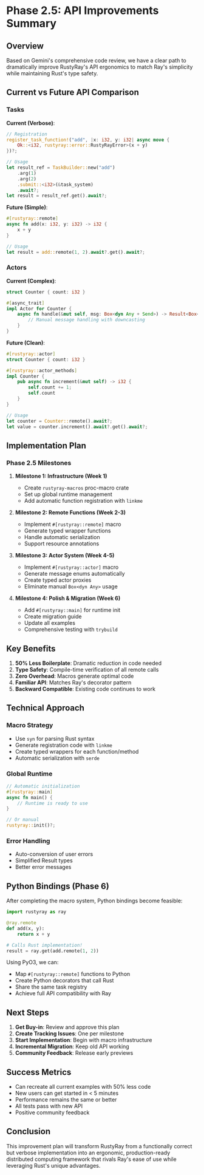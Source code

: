 # Phase 2.5: API Improvements Summary

## Overview

Based on Gemini's comprehensive code review, we have a clear path to dramatically improve RustyRay's API ergonomics to match Ray's simplicity while maintaining Rust's type safety.

## Current vs Future API Comparison

### Tasks

**Current (Verbose)**:
```rust
// Registration
register_task_function!("add", |x: i32, y: i32| async move {
    Ok::<i32, rustyray::error::RustyRayError>(x + y)
})?;

// Usage
let result_ref = TaskBuilder::new("add")
    .arg(1)
    .arg(2)
    .submit::<i32>(&task_system)
    .await?;
let result = result_ref.get().await?;
```

**Future (Simple)**:
```rust
#[rustyray::remote]
async fn add(x: i32, y: i32) -> i32 {
    x + y
}

// Usage
let result = add::remote(1, 2).await?.get().await?;
```

### Actors

**Current (Complex)**:
```rust
struct Counter { count: i32 }

#[async_trait]
impl Actor for Counter {
    async fn handle(&mut self, msg: Box<dyn Any + Send>) -> Result<Box<dyn Any + Send>> {
        // Manual message handling with downcasting
    }
}
```

**Future (Clean)**:
```rust
#[rustyray::actor]
struct Counter { count: i32 }

#[rustyray::actor_methods]
impl Counter {
    pub async fn increment(&mut self) -> i32 {
        self.count += 1;
        self.count
    }
}

// Usage
let counter = Counter::remote().await?;
let value = counter.increment().await?.get().await?;
```

## Implementation Plan

### Phase 2.5 Milestones

1. **Milestone 1: Infrastructure (Week 1)**
   - Create `rustyray-macros` proc-macro crate
   - Set up global runtime management
   - Add automatic function registration with `linkme`

2. **Milestone 2: Remote Functions (Week 2-3)**
   - Implement `#[rustyray::remote]` macro
   - Generate typed wrapper functions
   - Handle automatic serialization
   - Support resource annotations

3. **Milestone 3: Actor System (Week 4-5)**
   - Implement `#[rustyray::actor]` macro
   - Generate message enums automatically
   - Create typed actor proxies
   - Eliminate manual `Box<dyn Any>` usage

4. **Milestone 4: Polish & Migration (Week 6)**
   - Add `#[rustyray::main]` for runtime init
   - Create migration guide
   - Update all examples
   - Comprehensive testing with `trybuild`

## Key Benefits

1. **50% Less Boilerplate**: Dramatic reduction in code needed
2. **Type Safety**: Compile-time verification of all remote calls
3. **Zero Overhead**: Macros generate optimal code
4. **Familiar API**: Matches Ray's decorator pattern
5. **Backward Compatible**: Existing code continues to work

## Technical Approach

### Macro Strategy
- Use `syn` for parsing Rust syntax
- Generate registration code with `linkme`
- Create typed wrappers for each function/method
- Automatic serialization with `serde`

### Global Runtime
```rust
// Automatic initialization
#[rustyray::main]
async fn main() {
    // Runtime is ready to use
}

// Or manual
rustyray::init()?;
```

### Error Handling
- Auto-conversion of user errors
- Simplified Result types
- Better error messages

## Python Bindings (Phase 6)

After completing the macro system, Python bindings become feasible:

```python
import rustyray as ray

@ray.remote
def add(x, y):
    return x + y

# Calls Rust implementation!
result = ray.get(add.remote(1, 2))
```

Using PyO3, we can:
- Map `#[rustyray::remote]` functions to Python
- Create Python decorators that call Rust
- Share the same task registry
- Achieve full API compatibility with Ray

## Next Steps

1. **Get Buy-in**: Review and approve this plan
2. **Create Tracking Issues**: One per milestone
3. **Start Implementation**: Begin with macro infrastructure
4. **Incremental Migration**: Keep old API working
5. **Community Feedback**: Release early previews

## Success Metrics

- Can recreate all current examples with 50% less code
- New users can get started in < 5 minutes
- Performance remains the same or better
- All tests pass with new API
- Positive community feedback

## Conclusion

This improvement plan will transform RustyRay from a functionally correct but verbose implementation into an ergonomic, production-ready distributed computing framework that rivals Ray's ease of use while leveraging Rust's unique advantages.
